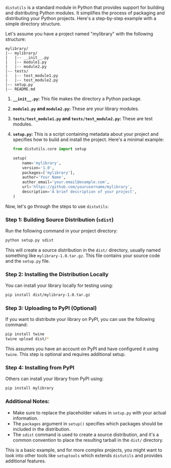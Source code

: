 `distutils` is a standard module in Python that provides support for building and distributing Python modules. It simplifies the process of packaging and distributing your Python projects. Here's a step-by-step example with a simple directory structure.

Let's assume you have a project named "mylibrary" with the following structure:

```
mylibrary/
|-- mylibrary/
|   |-- __init__.py
|   |-- module1.py
|   |-- module2.py
|-- tests/
|   |-- test_module1.py
|   |-- test_module2.py
|-- setup.py
|-- README.md
```

1. **`__init__.py`:** This file makes the directory a Python package.

2. **`module1.py` and `module2.py`:** These are your library modules.

3. **`tests/test_module1.py` and `tests/test_module2.py`:** These are test modules.

4. **`setup.py`:** This is a script containing metadata about your project and specifies how to build and install the project. Here's a minimal example:

   ```python
   from distutils.core import setup

   setup(
       name='mylibrary',
       version='1.0',
       packages=['mylibrary'],
       author='Your Name',
       author_email='your.email@example.com',
       url='https://github.com/yourusername/mylibrary',
       description='A brief description of your project',
   )
   ```

Now, let's go through the steps to use `distutils`:

### Step 1: Building Source Distribution (`sdist`)

Run the following command in your project directory:

```bash
python setup.py sdist
```

This will create a source distribution in the `dist/` directory, usually named something like `mylibrary-1.0.tar.gz`. This file contains your source code and the `setup.py` file.

### Step 2: Installing the Distribution Locally

You can install your library locally for testing using:

```bash
pip install dist/mylibrary-1.0.tar.gz
```

### Step 3: Uploading to PyPI (Optional)

If you want to distribute your library on PyPI, you can use the following command:

```bash
pip install twine
twine upload dist/*
```

This assumes you have an account on PyPI and have configured it using `twine`. This step is optional and requires additional setup.

### Step 4: Installing from PyPI

Others can install your library from PyPI using:

```bash
pip install mylibrary
```

### Additional Notes:

- Make sure to replace the placeholder values in `setup.py` with your actual information.
- The `packages` argument in `setup()` specifies which packages should be included in the distribution.
- The `sdist` command is used to create a source distribution, and it's a common convention to place the resulting tarball in the `dist/` directory.

This is a basic example, and for more complex projects, you might want to look into other tools like `setuptools` which extends `distutils` and provides additional features.
